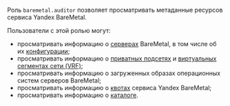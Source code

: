 Роль `baremetal.auditor` позволяет просматривать метаданные ресурсов сервиса Yandex BareMetal.

Пользователи с этой ролью могут:
* просматривать информацию о [серверах](../../baremetal/concepts/servers.md) BareMetal, в том числе об их [конфигурации](../../baremetal/concepts/server-configurations.md);
* просматривать информацию о [приватных подсетях](../../baremetal/concepts/network.md#private-subnet) и [виртуальных сегментах сети (VRF)](../../baremetal/concepts/network.md#vrf-segment);
* просматривать информацию о загруженных образах операционных систем серверов BareMetal;
* просматривать информацию о [квотах](../../baremetal/concepts/limits.md#baremetal-quotas) сервиса Yandex BareMetal;
* просматривать информацию о [каталоге](../../resource-manager/concepts/resources-hierarchy.md#folder).